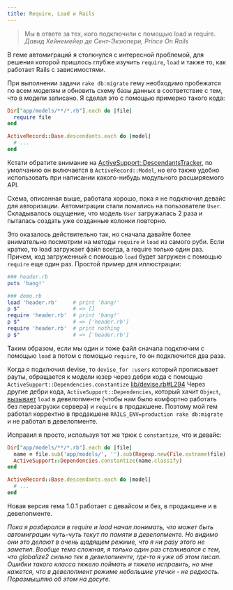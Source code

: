 ```yaml
---
title: Require, Load и Rails
---
```


<blockquote>
Мы в ответе за тех, кого подключили с помощью load и require.
<br>
<i>Давид Хейнемейер де Сент-Экзюпери, Prince On Rails</i>
</blockquote>

В геме автомиграций я столкнулся с интересной проблемой, для решения которой пришлось глубже
изучить `require`, `load` и также то, как работает Rails с зависимостями.

При выполнении задачи `rake db:migrate` гему необходимо пробежатся по всем моделям и обновить
схему базы данных в соответствие с тем, что в модели записано. Я сделал это с помощью примерно
такого кода:

``` ruby
Dir["app/models/**/*.rb"].each do |file|
  require file
end

ActiveRecord::Base.descendants.each do |model|
  # ...
end
```

Кстати обратите внимание на [ActiveSupport::DescendantsTracker](http://api.rubyonrails.org/classes/ActiveSupport/DescendantsTracker.html),
по умолчанию он включается в `ActiveRecord::Model`, но его также удобно использовать при написании какого-нибудь модульного
расширяемого API.

Схема, описанная выше, работала хорошо, пока я не подключил девайс для авторизации. Автомиграции стали ломались на пользователе
`User`. Складывалось ощущение, что модель `User` загружалась 2 раза и пыталась создать уже созданные колонки повторно.

Это оказалось действительно так, но сначала давайте более внимательно посмотрим на методы `require` и `load` из самого руби.
Если кратко, то load загружает файл всегда, а require только один раз. Причем, код загруженный с помощью `load` будет
загружен с помощью `require` еще один раз. Простой пример для иллюстрации:

``` ruby
### header.rb
puts 'bang!'

### demo.rb
load 'header.rb'     # print 'bang!'
p $"                 # => []
require 'header.rb'  # print 'bang!'
p $"                 # => ['header.rb']
require 'header.rb'  # print nothing
p $"                 # => ['header.rb']
```

Таким образом, если мы один и тоже файл сначала подключим с помощью `load` а потом с помощью `require`, то он подключится два раза.

Когда я подключил devise, то `devise_for :users` который прописывает рауты, обращается к модели юзер через дебри кода с помощью 
`ActiveSupport::Dependencies.constantize`
[lib/devise.rb#L294](https://github.com/plataformatec/devise/blob/45aca40f6ce6eb1006f239328f273c3496ba3a64/lib/devise.rb#L294)
Через другие дебри кода, `ActiveSupport::Dependencies`, который хачит `Оbject`,
[вызывает](https://github.com/rails/rails/blob/02b9c22df8053d71782ae11900d0194f217afc3c/activesupport/lib/active_support/dependencies.rb#L32)
`load` в девелопменте (чтобы нам было комфортно работать без перезагрузки сервера) и `require` в продакшене. Поэтому мой гем работал 
корректно в продакшене `RAILS_ENV=production rake db:migrate` и не работал в девелопменте.

Исправил я просто, используя тот же трюк с `constantize`, что и девайс:

``` ruby
Dir["app/models/**/*.rb"].each do |file|
  name = file.sub('app/models/', '').sub(Regexp.new(File.extname(file) + '$'), '')
  ActiveSupport::Dependencies.constantize(name.classify)
end

ActiveRecord::Base.descendants.each do |model|
  # ...
end
```

Новая версия гема 1.0.1 работает с девайсом и без, в продакшене и в девелопменте.

_Пока я разбирался в require и load начал понимать, что может быть автомиграции чуть-чуть текут по памяти в девелопменте. Но видимо
они это делают в очень щадящем режиме, что я ни разу этого не заметил. Вообще тема сложная, я только один раз сталкивался
с тем, что globalize2 сильно тек в девелопменте, где-то я уже об этом писал. Ошибки такого класса тяжело поймать и тяжело исправить,
но мне кажется, что в девелопмент режиме небольшие утечки - не редкость. Поразмышляю об этом на досуге._
